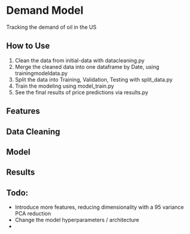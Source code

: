 # Demand Model

Tracking the demand of oil in the US

## How to Use

1. Clean the data from initial-data with datacleaning.py
2. Merge the cleaned data into one dataframe by Date, using trainingmodeldata.py
3. Split the data into Training, Validation, Testing with split_data.py
4. Train the modeling using model_train.py
5. See the final results of price predictions via results.py

## Features

## Data Cleaning

## Model

## Results

## Todo:

- Introduce more features, reducing dimensionality with a 95 variance PCA reduction
- Change the model hyperparameters / architecture
-
